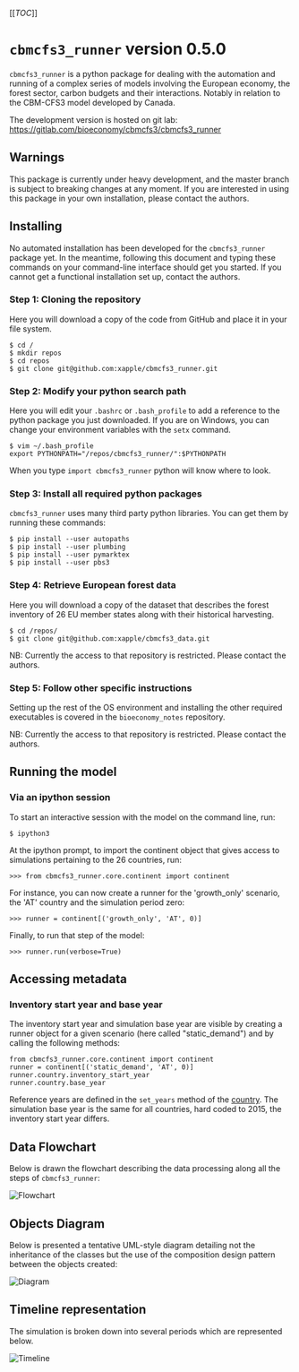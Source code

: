 [[_TOC_]]

# `cbmcfs3_runner` version 0.5.0

`cbmcfs3_runner` is a python package for dealing with the automation and running of a complex series of models involving the European economy, the forest sector, carbon budgets and their interactions. Notably in relation to the CBM-CFS3 model developed by Canada.

The development version is hosted on git lab:
https://gitlab.com/bioeconomy/cbmcfs3/cbmcfs3_runner

## Warnings

This package is currently under heavy development, and the master branch is subject to breaking changes at any moment. If you are interested in using this package in your own installation, please contact the authors.

## Installing

No automated installation has been developed for the `cbmcfs3_runner` package yet. In the meantime, following this document and typing these commands on your command-line interface should get you started. If you cannot get a functional installation set up, contact the authors.

### Step 1: Cloning the repository

Here you will download a copy of the code from GitHub and place it in your file system.

    $ cd /
    $ mkdir repos
    $ cd repos
    $ git clone git@github.com:xapple/cbmcfs3_runner.git

### Step 2: Modify your python search path

Here you will edit your ``.bashrc`` or ``.bash_profile`` to add a reference to the python package you just downloaded. If you are on Windows, you can change your environment variables with the `setx` command.

    $ vim ~/.bash_profile
    export PYTHONPATH="/repos/cbmcfs3_runner/":$PYTHONPATH

When you type `import cbmcfs3_runner` python will know where to look.

### Step 3: Install all required python packages

`cbmcfs3_runner` uses many third party python libraries. You can get them by running these commands:

    $ pip install --user autopaths
    $ pip install --user plumbing
    $ pip install --user pymarktex
    $ pip install --user pbs3

### Step 4: Retrieve European forest data

Here you will download a copy of the dataset that describes the forest inventory of 26 EU member states along with their historical harvesting.

    $ cd /repos/
    $ git clone git@github.com:xapple/cbmcfs3_data.git

NB: Currently the access to that repository is restricted. Please contact the authors.

### Step 5: Follow other specific instructions

Setting up the rest of the OS environment and installing the other required executables is covered in the `bioeconomy_notes` repository.

NB: Currently the access to that repository is restricted. Please contact the authors.

## Running the model

### Via an ipython session

To start an interactive session with the model on the command line, run:

    $ ipython3

At the ipython prompt, to import the continent object that gives access to simulations pertaining to the 26 countries, run:

    >>> from cbmcfs3_runner.core.continent import continent

For instance, you can now create a runner for the 'growth_only' scenario, the 'AT' country and the simulation period zero:

    >>> runner = continent[('growth_only', 'AT', 0)]

Finally, to run that step of the model:

    >>> runner.run(verbose=True)

## Accessing metadata

### Inventory start year and base year

The inventory start year and simulation base year are visible by creating a runner object for a given scenario (here called "static_demand") and by calling the following methods:

    from cbmcfs3_runner.core.continent import continent
    runner = continent[('static_demand', 'AT', 0)]
    runner.country.inventory_start_year
    runner.country.base_year

Reference years are defined in the `set_years` method of the [country](cbmcfs3_runner/core/country.py#L112). The simulation base year is the same for all countries, hard coded to 2015, the inventory start year differs.

## Data Flowchart

Below is drawn the flowchart describing the data processing along all the steps of `cbmcfs3_runner`:

![Flowchart](docs/exported_to_png/data_flowchart.png)

## Objects Diagram

Below is presented a tentative UML-style diagram detailing not the inheritance of the classes but the use of the composition design pattern between the objects created:

![Diagram](docs/exported_to_png/objects_diagram.png)

## Timeline representation

The simulation is broken down into several periods which are represented below.

![Timeline](docs/exported_to_png/timeline_and_periods.png)
